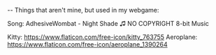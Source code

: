 -- Things that aren't mine, but used in my webgame:

Song: AdhesiveWombat - Night Shade ♫ NO COPYRIGHT 8-bit Music

Kitty: https://www.flaticon.com/free-icon/kitty_763755
Aeroplane: https://www.flaticon.com/free-icon/aeroplane_1390264
